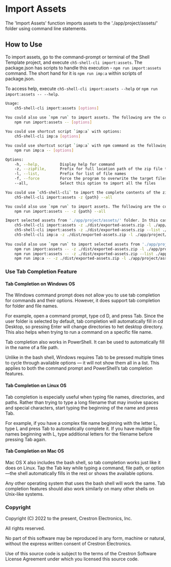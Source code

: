 # Import Assets

The 'Import Assets' function imports assets to the './app/project/assets/' folder using command line statements.

## How to Use

To import assets, go to the command-prompt or terminal of the Shell Template project, and execute `ch5-shell-cli import:assets`.
The package.json has scripts to handle this execution - `npm run import:assets` command. The short hand for it is `npm run imp:a` within scripts of package.json.

To access help, execute `ch5-shell-cli import:assets --help` or `npm run import:assets -- --help`.

```bash
Usage:
    ch5-shell-cli import:assets [options]
    
You could also use `npm run` to import assets. The following are the command(s):
    npm run import:assets -- [options]

You could use shortcut script `imp:a` with options:
    ch5-shell-cli imp:a [options]

You could use shortcut script `imp:a` with npm command as the following:
    npm run imp:a -- [options]

Options:
    -h, --help,         Display help for command
    -z, --zipFile,      Prefix for full location path of the zip file to be imported
    -l, --list,         Prefix for list of file names
    -f, --force         Force the program to overwrite the target files with the source files and avoid any confirmation
    --all,              Select this option to import all the files

You could use `ch5-shell-cli` to import the complete contents of the zip file to './app/project/assets/' folder. 
    ch5-shell-cli import:assets -z {path} --all

You could also use `npm run` to import assets. The following are the command(s):
    npm run import:assets -- -z {path} --all

Import selected assets from './app/project/assets/' folder. In this case, the filenames are mandatory in the command-prompt. The filename must follow the complete path starting from './app/project/assets/....'. Only file names can be provided here (no folder paths). Multiple file names can be provided in the command prompt. To achieve this, use the following commands:
    ch5-shell-cli import:assets -z ./dist/exported-assets.zip -l ./app/project/assets/data/translation/en.json ./app/project/assets/scss/_variables.scss
    ch5-shell-cli import:assets -z ./dist/exported-assets.zip --list ./app/project/assets/data/translation/en.json ./app/project/assets/scss/_variables.scss
    ch5-shell-cli imp:a -z ./dist/exported-assets.zip -l ./app/project/assets/data/translation/en.json ./app/project/assets/scss/_variables.scss
    
You could also use `npm run` to import selected assets from './app/project/assets/' folder. The following are the command(s):
    npm run import:assets -- -z ./dist/exported-assets.zip -l ./app/project/assets/data/translation/en.json ./app/project/assets/scss/_variables.scss
    npm run import:assets -- -z ./dist/exported-assets.zip --list ./app/project/assets/data/translation/en.json ./app/project/assets/scss/_variables.scss
    npm run imp:a -- -z ./dist/exported-assets.zip -l ./app/project/assets/data/translation/en.json ./app/project/assets/scss/_variables.scss
```

### Use Tab Completion Feature

#### Tab Completion on Windows OS

The Windows command prompt does not allow you to use tab completion for commands and their options. However, it does support tab completion for folder and file names.

For example, open a command prompt, type cd D, and press Tab.  Since the user folder is selected by default, tab completion will automatically fill in cd Desktop, so pressing Enter will change directories to het desktop directory. This also helps when trying to run a command on a specific file name.

Tab completion also works in PowerShell. It can be used to automatically fill in the name of a file path.

Unlike in the bash shell, Windows requires Tab to be pressed multiple times to cycle through available options — it will not show them all in a list. This applies to both the command prompt and PowerShell’s tab completion features.

#### Tab Completion on Linux OS

Tab completion is especially useful when typing file names, directories, and paths. Rather than trying to type a long filename that may involve spaces and special characters, start typing the beginning of the name and press Tab.

For example, if you have a complex file name beginning with the letter L, type L and press Tab to automatically complete it. If you have multiple file names beginning with L, type additional letters for the filename before pressing Tab again.

#### Tab Completion on Mac OS

Mac OS X also includes the bash shell, so tab completion works just like it does on Linux. Tap the Tab key while typing a command, file path, or option—the shell automatically fills in the rest or shows the available options.

Any other operating system that uses the bash shell will work the same. Tab completion features should also work similarly on many other shells on Unix-like systems.

### Copyright

Copyright (C) 2022 to the present, Crestron Electronics, Inc.

All rights reserved.

No part of this software may be reproduced in any form, machine
or natural, without the express written consent of Crestron Electronics.

Use of this source code is subject to the terms of the Crestron Software License Agreement
under which you licensed this source code.